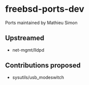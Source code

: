 # freebsd-ports-dev

Ports maintained by Mathieu Simon

## Upstreamed

- net-mgmt/lldpd

## Contributions proposed

- sysutils/usb_modeswitch